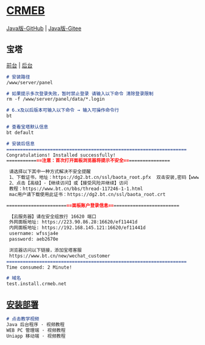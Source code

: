# [CRMEB](https://github.com/crmeb/CRMEB)

[Java版-GitHub](https://github.com/crmeb/crmeb_java) | [Java版-Gitee](https://gitee.com/ZhongBangKeJi/crmeb_java)

## 宝塔

[前台](https://www.bt.cn/new/download.html) | [后台](https://www.bt.cn/login.html)

```markdown
# 安装路径
/www/server/panel

# 如果提示多次登录失败，暂时禁止登录 请输入以下命令 清除登录限制
rm -f /www/server/panel/data/*.login

# 6.x及以后版本可输入以下命令 → 输入可操作命令行
bt

# 查看宝塔默认信息
bt default

# 安装后信息
==================================================================
Congratulations! Installed successfully!
=============注意：首次打开面板浏览器将提示不安全=================

 请选择以下其中一种方式解决不安全提醒
 1、下载证书，地址：https://dg2.bt.cn/ssl/baota_root.pfx  双击安装,密码【www.bt.cn】
 2、点击【高级】-【继续访问】或【接受风险并继续】访问
 教程：https://www.bt.cn/bbs/thread-117246-1-1.html
 mac用户请下载使用此证书：https://dg2.bt.cn/ssl/baota_root.crt

========================面板账户登录信息==========================

 【云服务器】请在安全组放行 16620 端口
 外网面板地址: https://223.90.86.28:16620/ef11441d
 内网面板地址: https://192.168.145.121:16620/ef11441d
 username: wfssja4e
 password: aeb2670e

 浏览器访问以下链接，添加宝塔客服
 https://www.bt.cn/new/wechat_customer
==================================================================
Time consumed: 2 Minute!

# 域名
test.install.crmeb.net
```

## [安装部署](https://doc.crmeb.com/java/crmeb_java/2212)

```markdown
# 点击教学视频
Java 后台程序 · 视频教程
WEB PC 管理端 · 视频教程
Uniapp 移动端 · 视频教程
```


